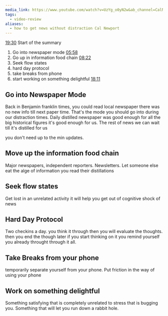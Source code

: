 ```yaml
---
media_link: https://www.youtube.com/watch?v=UzYg_o0yN2w&ab_channel=CalNewport&t=1165
tags:
  - video-review
aliases:
  - how to get news without distraction Cal Newport
---
```

[19:30](https://www.youtube.com/watch?t=1170&v=UzYg_o0yN2w)
Start of the summary

1. Go into newspaper mode [05:58](https://www.youtube.com/watch?t=358&v=UzYg_o0yN2w)
2. Go up in information food chain [08:22](https://www.youtube.com/watch?t=502&v=UzYg_o0yN2w)
3. Seek flow states
4. hard day protocol
5. take breaks from phone
6. start working on something delightful [18:11](https://www.youtube.com/watch?t=1091&v=UzYg_o0yN2w)



## Go into Newspaper Mode
Back in Benjamin franklin times, you could read local newspaper there was no new info till next paper time. That's the mode you should go into during our distraction times. Daily distilled newspaper was good enough for all the big historical figures it's good enough for us. The rest of news we can wait till it's distilled for us 

you don't need up to the min updates.

## Move up the information food chain
Major newspapers, independent reporters. Newsletters. Let someone else eat the alge of information you read their distillations

## Seek flow states
Get lost in an unrelated activity it will help you get out of cognitive shock of news

## Hard Day Protocol
Two checkins a day. you think it through then you will evaluate the thoughts. then you end the though later if you start thinking on it you remind yourself you already throught through it all. 

## Take Breaks from your phone
temporarily separate yourself from your phone. Put friction in the way of using your phone

## Work on something delightful
Something satisfying that is completely unrelated to stress that is bugging you. Something that will let you run down a rabbit hole. 
